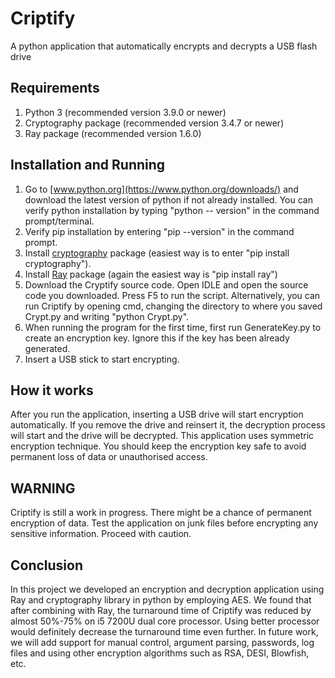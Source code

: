 # Criptify
A python application that automatically encrypts and decrypts a USB flash drive

## Requirements
1. Python 3 (recommended version 3.9.0 or newer)
2. Cryptography package (recommended version 3.4.7 or newer)
3. Ray package (recommended version 1.6.0)

## Installation and Running
1. Go to [www.python.org](https://www.python.org/downloads/) and download the latest version of python if not already installed. You can verify python installation by typing "python -- version" in the command prompt/terminal.
2. Verify pip installation by entering "pip --version" in the command prompt.
3. Install [cryptography](https://pypi.org/project/cryptography/) package (easiest way is to enter "pip install cryptography").
4. Install [Ray](https://pypi.org/project/ray/) package (again the easiest way is "pip install ray")
4. Download the Cryptify source code. Open IDLE and open the source code you downloaded. Press F5 to run the script. Alternatively, you can run Criptify by opening cmd, changing the directory to where you saved Crypt.py and writing "python Crypt.py".
5. When running the program for the first time, first run GenerateKey.py to create an encryption key. Ignore this if the key has been already generated.
6. Insert a USB stick to start encrypting.

## How it works
After you run the application, inserting a USB drive will start encryption automatically. If you remove the drive and reinsert it, the decryption process will start and the drive will be decrypted. This application uses symmetric encryption technique. You should keep the encryption key safe to avoid permanent loss of data or unauthorised access.

## WARNING
Criptify is still a work in progress. There might be a chance of permanent encryption of data. Test the application on junk files before encrypting any sensitive information. Proceed with caution.

## Conclusion
In this project we developed an encryption and decryption application using Ray and cryptography library in python by employing AES. We found that after combining with Ray, the turnaround time of Criptify was reduced by almost 50%-75% on i5 7200U dual core processor. Using better processor would definitely decrease the turnaround time even further. In future work, we will add support for manual control, argument parsing, passwords, log files and using other encryption algorithms such as RSA, DESI, Blowfish, etc. 
